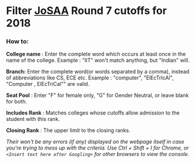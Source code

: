 # Filter [JoSAA](https://josaa.nic.in) Round 7 cutoffs for 2018

### How to:

**College name** : Enter the complete word which occurs at least once in the name of the college. Example : "IIT" won't match anything, but "Indian" will. 

**Branch:** Enter the complete word(or words separated by a comma), instead of abbreviations like CS, ECE etc. Example : "computer", "ElEcTrIcAl", "Computer  ,     ElEcTriCal"" are valid.

**Seat Pool** : Enter "F" for female only, "G" for Gender Neutral, or leave blank for both.

**Includes Rank** : Matches colleges whose cutoffs allow admission to the student with this rank.

**Closing Rank** : The upper limit to the closing ranks.

*Their won't be any errors (if any) displayed on the webpage itself in case you're trying to mess up with the criteria. Use Ctrl + Shift + I for Chrome, or `<Insert text here after Googling>` for other browsers to view the console.*

